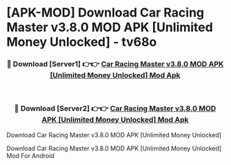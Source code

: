 # [APK-MOD] Download Car Racing Master v3.8.0 MOD APK [Unlimited Money Unlocked] - tv68o


<div align="center">
<h3>🔴 Download [Server1] 👉👉 <a href="https://apk-comot.site?title=Car_Racing_Master_v3.8.0_MOD_APK_[Unlimited_Money_Unlocked]">Car Racing Master v3.8.0 MOD APK [Unlimited Money Unlocked] Mod Apk</a></h3><br>
<h3>🔴 Download [Server2] 👉👉 <a href="https://apk-comot.site?title=Car_Racing_Master_v3.8.0_MOD_APK_[Unlimited_Money_Unlocked]">Car Racing Master v3.8.0 MOD APK [Unlimited Money Unlocked] Mod Apk</a></h3>
</div>



Download Car Racing Master v3.8.0 MOD APK [Unlimited Money Unlocked] 

Download Car Racing Master v3.8.0 MOD APK [Unlimited Money Unlocked] Mod For Android